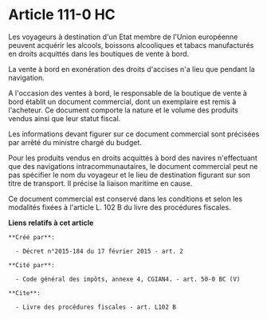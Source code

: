 # Article 111-0 HC

Les voyageurs à destination d'un Etat membre de l'Union européenne peuvent acquérir les alcools, boissons alcooliques et
tabacs manufacturés en droits acquittés dans les boutiques de vente à bord. 

La vente à bord en exonération des droits d'accises n'a lieu que pendant la navigation. 

A l'occasion des ventes à bord, le responsable de la boutique de vente à bord établit un document commercial, dont un
exemplaire est remis à l'acheteur. Ce document comporte la nature et le volume des produits vendus ainsi que leur statut
fiscal. 

Les informations devant figurer sur ce document commercial sont précisées par arrêté du ministre chargé du budget. 

Pour les produits vendus en droits acquittés à bord des navires n'effectuant que des navigations intracommunautaires, le
document commercial peut ne pas spécifier le nom du voyageur et le lieu de destination figurant sur son titre de transport.
Il précise la liaison maritime en cause. 

Ce document commercial est conservé dans les conditions et selon les modalités fixées à l'article L. 102 B du livre des
procédures fiscales.

**Liens relatifs à cet article**

	**Créé par**:

	  - Décret n°2015-184 du 17 février 2015 - art. 2

	**Cité par**:

	  - Code général des impôts, annexe 4, CGIAN4. - art. 50-0 BC (V)

	**Cite**:

	  - Livre des procédures fiscales - art. L102 B
